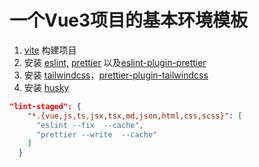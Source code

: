 # 一个Vue3项目的基本环境模板

1. [vite](https://cn.vitejs.dev/guide/#scaffolding-your-first-vite-project) 构建项目
2. 安装 [eslint,](https://zh-hans.eslint.org/docs/latest/use/getting-started) [prettier](https://prettier.io/docs/en/install) 以及[eslint-plugin-prettier](https://github.com/prettier/eslint-plugin-prettier)
3. 安装 [tailwindcss](https://tailwindcss.com/docs/guides/vite)，[prettier-plugin-tailwindcss](https://tailwindcss.com/blog/automatic-class-sorting-with-prettier)
4. 安装 [husky](https://prettier.io/docs/en/install#git-hooks)

```json
"lint-staged": {
    "*.{vue,js,ts,jsx,tsx,md,json,html,css,scss}": [
      "eslint --fix  --cache",
      "prettier --write  --cache"
    ]
  }
```
